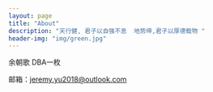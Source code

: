 ```yaml
---
layout: page
title: "About"
description: "天行健, 君子以自强不息  地势坤,君子以厚德载物 "
header-img: "img/green.jpg"
---
```


余朝歌 DBA一枚


邮箱：jeremy.yu2018@outlook.com



